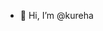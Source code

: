 - 👋 Hi, I’m @kureha

<!---
kurehalin/kurehalin is a ✨ special ✨ repository because its `README.md` (this file) appears on your GitHub profile.
You can click the Preview link to take a look at your changes.
--->

